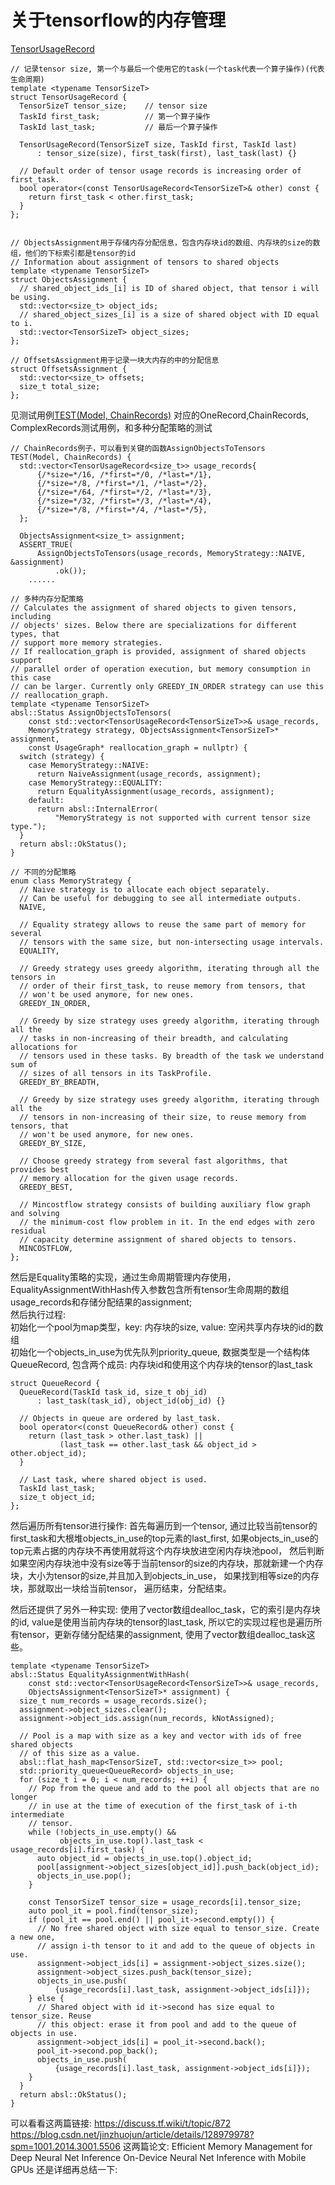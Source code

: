 # 关于tensorflow的内存管理

[TensorUsageRecord](tensorflow\tensorflow\lite\delegates\gpu\common\memory_management\types.h)
```
// 记录tensor size, 第一个与最后一个使用它的task(一个task代表一个算子操作)(代表生命周期)
template <typename TensorSizeT>
struct TensorUsageRecord {
  TensorSizeT tensor_size;    // tensor size
  TaskId first_task;          // 第一个算子操作
  TaskId last_task;           // 最后一个算子操作

  TensorUsageRecord(TensorSizeT size, TaskId first, TaskId last)
      : tensor_size(size), first_task(first), last_task(last) {}

  // Default order of tensor usage records is increasing order of first_task.
  bool operator<(const TensorUsageRecord<TensorSizeT>& other) const {
    return first_task < other.first_task;
  }
};


// ObjectsAssignment用于存储内存分配信息，包含内存块id的数组、内存块的size的数组，他们的下标索引都是tensor的id
// Information about assignment of tensors to shared objects
template <typename TensorSizeT>
struct ObjectsAssignment {
  // shared_object_ids_[i] is ID of shared object, that tensor i will be using.
  std::vector<size_t> object_ids;
  // shared_object_sizes_[i] is a size of shared object with ID equal to i.
  std::vector<TensorSizeT> object_sizes;
};

// OffsetsAssignment用于记录一块大内存的中的分配信息
struct OffsetsAssignment {
  std::vector<size_t> offsets;
  size_t total_size;
};
```
见测试用例[TEST(Model, ChainRecords)](tensorflow\tensorflow\lite\delegates\gpu\common\memory_management_test.cc)
对应的OneRecord,ChainRecords, ComplexRecords测试用例，和多种分配策略的测试
```
// ChainRecords例子，可以看到关键的函数AssignObjectsToTensors
TEST(Model, ChainRecords) {
  std::vector<TensorUsageRecord<size_t>> usage_records{
      {/*size=*/16, /*first=*/0, /*last=*/1},
      {/*size=*/8, /*first=*/1, /*last=*/2},
      {/*size=*/64, /*first=*/2, /*last=*/3},
      {/*size=*/32, /*first=*/3, /*last=*/4},
      {/*size=*/8, /*first=*/4, /*last=*/5},
  };

  ObjectsAssignment<size_t> assignment;
  ASSERT_TRUE(
      AssignObjectsToTensors(usage_records, MemoryStrategy::NAIVE, &assignment)
          .ok());
    ......
```
```
// 多种内存分配策略
// Calculates the assignment of shared objects to given tensors, including
// objects' sizes. Below there are specializations for different types, that
// support more memory strategies.
// If reallocation_graph is provided, assignment of shared objects support
// parallel order of operation execution, but memory consumption in this case
// can be larger. Currently only GREEDY_IN_ORDER strategy can use this
// reallocation_graph.
template <typename TensorSizeT>
absl::Status AssignObjectsToTensors(
    const std::vector<TensorUsageRecord<TensorSizeT>>& usage_records,
    MemoryStrategy strategy, ObjectsAssignment<TensorSizeT>* assignment,
    const UsageGraph* reallocation_graph = nullptr) {
  switch (strategy) {
    case MemoryStrategy::NAIVE:
      return NaiveAssignment(usage_records, assignment);
    case MemoryStrategy::EQUALITY:
      return EqualityAssignment(usage_records, assignment);
    default:
      return absl::InternalError(
          "MemoryStrategy is not supported with current tensor size type.");
  }
  return absl::OkStatus();
}

// 不同的分配策略
enum class MemoryStrategy {
  // Naive strategy is to allocate each object separately.
  // Can be useful for debugging to see all intermediate outputs.
  NAIVE,

  // Equality strategy allows to reuse the same part of memory for several
  // tensors with the same size, but non-intersecting usage intervals.
  EQUALITY,

  // Greedy strategy uses greedy algorithm, iterating through all the tensors in
  // order of their first_task, to reuse memory from tensors, that
  // won't be used anymore, for new ones.
  GREEDY_IN_ORDER,

  // Greedy by size strategy uses greedy algorithm, iterating through all the
  // tasks in non-increasing of their breadth, and calculating allocations for
  // tensors used in these tasks. By breadth of the task we understand sum of
  // sizes of all tensors in its TaskProfile.
  GREEDY_BY_BREADTH,

  // Greedy by size strategy uses greedy algorithm, iterating through all the
  // tensors in non-increasing of their size, to reuse memory from tensors, that
  // won't be used anymore, for new ones.
  GREEDY_BY_SIZE,

  // Choose greedy strategy from several fast algorithms, that provides best
  // memory allocation for the given usage records.
  GREEDY_BEST,

  // Mincostflow strategy consists of building auxiliary flow graph and solving
  // the minimum-cost flow problem in it. In the end edges with zero residual
  // capacity determine assignment of shared objects to tensors.
  MINCOSTFLOW,
};
```

然后是Equality策略的实现，通过生命周期管理内存使用，
EqualityAssignmentWithHash传入参数包含所有tensor生命周期的数组usage_records和存储分配结果的assignment; <br />
然后执行过程:<br />
初始化一个pool为map类型，key: 内存块的size, value: 空闲共享内存块的id的数组<br />
初始化一个objects_in_use为优先队列priority_queue, 数据类型是一个结构体QueueRecord, 包含两个成员: 内存块id和使用这个内存块的tensor的last_task
```
struct QueueRecord {
  QueueRecord(TaskId task_id, size_t obj_id)
      : last_task(task_id), object_id(obj_id) {}

  // Objects in queue are ordered by last_task.
  bool operator<(const QueueRecord& other) const {
    return (last_task > other.last_task) ||
           (last_task == other.last_task && object_id > other.object_id);
  }

  // Last task, where shared object is used.
  TaskId last_task;
  size_t object_id;
};
```
然后遍历所有tensor进行操作: 首先每遍历到一个tensor, 通过比较当前tensor的first_task和大根堆objects_in_use的top元素的last_first, 
如果objects_in_use的top元素占据的内存块不再使用就将这个内存块放进空闲内存块池pool，
然后判断如果空闲内存块池中没有size等于当前tensor的size的内存块，那就新建一个内存块，大小为tensor的size,并且加入到objects_in_use，
如果找到相等size的内存块，那就取出一块给当前tensor，
遍历结束，分配结束。

然后还提供了另外一种实现:
使用了vector数组dealloc_task，它的索引是内存块的id, value是使用当前内存块的tensor的last_task,
所以它的实现过程也是遍历所有tensor，更新存储分配结果的assignment, 使用了vector数组dealloc_task这些。
```
template <typename TensorSizeT>
absl::Status EqualityAssignmentWithHash(
    const std::vector<TensorUsageRecord<TensorSizeT>>& usage_records,
    ObjectsAssignment<TensorSizeT>* assignment) {
  size_t num_records = usage_records.size();
  assignment->object_sizes.clear();
  assignment->object_ids.assign(num_records, kNotAssigned);

  // Pool is a map with size as a key and vector with ids of free shared objects
  // of this size as a value.
  absl::flat_hash_map<TensorSizeT, std::vector<size_t>> pool;
  std::priority_queue<QueueRecord> objects_in_use;
  for (size_t i = 0; i < num_records; ++i) {
    // Pop from the queue and add to the pool all objects that are no longer
    // in use at the time of execution of the first_task of i-th intermediate
    // tensor.
    while (!objects_in_use.empty() &&
           objects_in_use.top().last_task < usage_records[i].first_task) {
      auto object_id = objects_in_use.top().object_id;
      pool[assignment->object_sizes[object_id]].push_back(object_id);
      objects_in_use.pop();
    }

    const TensorSizeT tensor_size = usage_records[i].tensor_size;
    auto pool_it = pool.find(tensor_size);
    if (pool_it == pool.end() || pool_it->second.empty()) {
      // No free shared object with size equal to tensor_size. Create a new one,
      // assign i-th tensor to it and add to the queue of objects in use.
      assignment->object_ids[i] = assignment->object_sizes.size();
      assignment->object_sizes.push_back(tensor_size);
      objects_in_use.push(
          {usage_records[i].last_task, assignment->object_ids[i]});
    } else {
      // Shared object with id it->second has size equal to tensor_size. Reuse
      // this object: erase it from pool and add to the queue of objects in use.
      assignment->object_ids[i] = pool_it->second.back();
      pool_it->second.pop_back();
      objects_in_use.push(
          {usage_records[i].last_task, assignment->object_ids[i]});
    }
  }
  return absl::OkStatus();
}
```
可以看看这两篇链接:
https://discuss.tf.wiki/t/topic/872
https://blog.csdn.net/jinzhuojun/article/details/128979978?spm=1001.2014.3001.5506
这两篇论文:
Efficient Memory Management for Deep Neural Net Inference
On-Device Neural Net Inference with Mobile GPUs
还是详细再总结一下:


